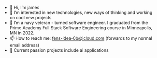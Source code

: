 - 👋 Hi, I’m james
- 👀 I’m interested in new technologies, new ways of thinking and working on cool new projects
- 🌱 I’m a navy veteran - turned software engineer. I graduated from the Prime Academy Full Stack Software Engineering course in Minneapolis, MN in 2022.
- 📫 How to reach me: fens-idea-0b@icloud.com (forwards to my normal email address)
- 🧠 Current passion projects include ai applications
